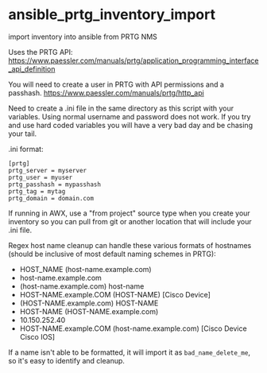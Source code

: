 # ansible_prtg_inventory_import
import inventory into ansible from PRTG NMS

Uses the PRTG API: https://www.paessler.com/manuals/prtg/application_programming_interface_api_definition

You will need to create a user in PRTG with API permissions and a passhash. https://www.paessler.com/manuals/prtg/http_api

Need to create a .ini file in the same directory as this script with your variables. Using normal username and password does not work. If you try and use hard coded variables you will have a very bad day and be chasing your tail.

.ini format:
```
[prtg]
prtg_server = myserver
prtg_user = myuser
prtg_passhash = mypasshash
prtg_tag = mytag
prtg_domain = domain.com
```

If running in AWX, use a "from project" source type when you create your inventory so you can pull from git or another location that will include your .ini file.

Regex host name cleanup can handle these various formats of hostnames (should be inclusive of most default naming schemes in PRTG):

* HOST_NAME (host-name.example.com)
* host-name.example.com
* (host-name.example.com) host-name
* HOST-NAME.example.COM (HOST-NAME) [Cisco Device]
* (HOST-NAME.example.com) HOST-NAME
* HOST-NAME (HOST-NAME.example.com)
* 10.150.252.40
* HOST-NAME.example.COM (host-name.example.com) [Cisco Device Cisco IOS]

If a name isn't able to be formatted, it will import it as ```bad_name_delete_me```, so it's easy to identify and cleanup.
